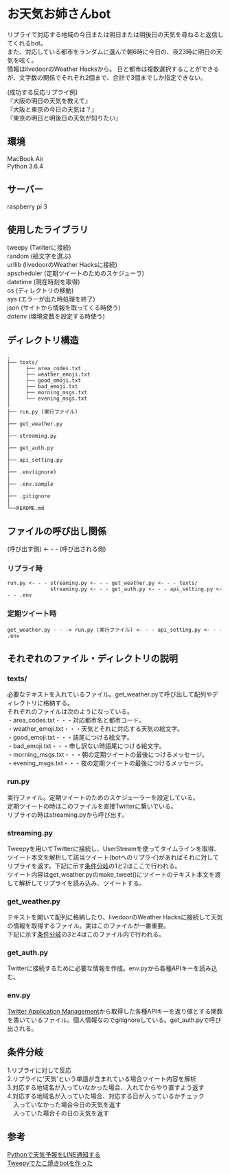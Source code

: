 # お天気お姉さんbot  
  
リプライで対応する地域の今日または明日または明後日の天気を尋ねると返信してくれるbot。  
また、対応している都市をランダムに選んで朝6時に今日の、夜23時に明日の天気を呟く。  
情報はlivedoorのWeather Hacksから。 
日と都市は複数選択することができるが、文字数の関係でそれぞれ2個まで、合計で3個までしか指定できない。  

(成功する反応リプライ例)  
『大阪の明日の天気を教えて』  
『大阪と東京の今日の天気は？』  
『東京の明日と明後日の天気が知りたい』  

## 環境  
MacBook Air  
Python 3.6.4  

## サーバー
raspberry pi 3  
  
## 使用したライブラリ  
tweepy (Twiiterに接続)  
random (絵文字を選ぶ)  
urllib (livedoorのWeather Hacksに接続)  
apscheduler (定期ツイートのためのスケジューラ)  
datetime (現在時刻を取得)  
os (ディレクトリの移動)  
sys (エラーが出た時処理を終了)  
json (サイトから情報を取ってくる時使う)  
dotenv (環境変数を設定する時使う)  
  
## ディレクトリ構造  

```
.  
├── texts/ 
│     ├── area_codes.txt  
│     ├── weather_emoji.txt      
│     ├── good_emoji.txt         
│     ├── bad_emoji.txt          
│     ├── morning_msgs.txt       
│     └── evening_msgs.txt       
│                                
├── run.py (実行ファイル)    
│                       
├── get_weather.py  
│                       
├── streaming.py  
│                
├── get_auth.py  
│                         
├── api_setting.py
│                         
├── .env(ignore) 
│                         
├── .env.sample 
│  
├── .gitignore  
│  
└──README.md  
```

## ファイルの呼び出し関係
(呼び出す側) <- - - (呼び出される側)  

### リプライ時
```
run.py <- - - streaming.py <- - - get_weather.py <- - - texts/
              streaming.py <- - - get_auth.py <- - - api_setting.py <- - - .env

```

### 定期ツイート時
```
get_weather.py - - -> run.py (実行ファイル) <- - - api_setting.py <- - - .env
```

## それぞれのファイル・ディレクトリの説明
### texts/
必要なテキストを入れているファイル。get_weather.pyで呼び出して配列やディレクトリに格納する。  
それぞれのファイルは次のようになっている。  
・area_codes.txt・・・対応都市名と都市コード。  
・weather_emoji.txt・・・天気とそれに対応する天気の絵文字。  
・good_emoji.txt・・・語尾につける絵文字。  
・bad_emoji.txt・・・申し訳ない時語尾につける絵文字。  
・morning_msgs.txt・・・朝の定期ツイートの最後につけるメッセージ。　　
・evening_msgs.txt・・・夜の定期ツイートの最後につけるメッセージ。  

### run.py
実行ファイル。定期ツイートのためのスケジューラーを設定している。  
定期ツイートの時はこのファイルを直接Twitterに繋いでいる。  
リプライの時はstreaming.pyから呼び出す。

### streaming.py
Tweepyを用いてTwitterに接続し、UserStreamを使ってタイムラインを取得、ツイート本文を解析して該当ツイート(botへのリプライ)があればそれに対してリプライを返す。下記に示す[条件分岐](#条件分岐)の1と2はここで行われる。  
ツイート内容はget_weather.pyのmake_tweet()にツイートのテキスト本文を渡して解析してリプライを読み込み、ツイートする。  

### get_weather.py
テキストを開いて配列に格納したり、livedoorのWeather Hacksに接続して天気の情報を取得するファイル。実はこのファイルが一番重要。  
下記に示す[条件分岐](#条件分岐)の3と4はこのファイル内で行われる。  

### get_auth.py
Twitterに接続するために必要な情報を作成。env.pyから各種APIキーを読み込む。  

### env.py
[Twitter Application Management](https://apps.twitter.com/)から取得した各種APIキーを返り値とする関数を書いているファイル。個人情報なのでgitignoreしている。get_auth.pyで呼び出される。  
  

## 条件分岐  
1.リプライに対して反応  
2.リプライに'天気'という単語が含まれている場合ツイート内容を解析  
3.対応する地域名が入っていなかった場合、入れてからやり直すよう返す  
4.対応する地域名が入っていた場合、対応する日が入っているかチェック  
　入っていなかった場合今日の天気を返す  
　入っていた場合その日の天気を返す  

## 参考  
[Pythonで天気予報をLINE通知する](https://qiita.com/kutsurogi194/items/6b9c8d37b2b83fc2ce87)  
[Tweepyでたこ焼きbotを作った](https://moko-freedom.hatenablog.com/entry/2018/06/24/210112)
